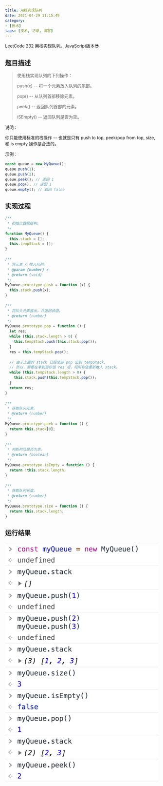 ```yaml
---
title: 用栈实现队列
date: 2021-04-29 11:15:49
category: 
- [技术]
tags: [技术, 记录, 博客]
---
```


LeetCode 232 用栈实现队列。JavaScript版本😎

<!-- more -->

## 题目描述

> 使用栈实现队列的下列操作：
>
> push(x) -- 将一个元素放入队列的尾部。
>
> pop() -- 从队列首部移除元素。
>
> peek() -- 返回队列首部的元素。
>
> iSEmpty() -- 返回队列是否为空。

说明：

你只能使用标准的栈操作 -- 也就是只有 push to top, peek/pop from top, size, 和 is empty 操作是合法的。

示例：

```js
const queue = new MyQueue();
queue.push(1);
queue.push(2);
queue.peek(); // 返回 1
queue.pop(); // 返回 1
queue.empty(); // 返回 false
```

## 实现过程

```js
/**
 * 初始化数据结构。
 */
function MyQueue() {
  this.stack = [];
  this.tempStack = [];
}

/**
 * 将元素 x 推入队列。
 * @param {number} x
 * @return {void}
 */
MyQueue.prototype.push = function (x) {
  this.stack.push(x);
}

/**
 * 将队头元素推出，并返回该值。
 * @return {number}
 */
MyQueue.prototype.pop = function () {
  let res;
  while (this.stack.length > 0) {
    this.tempStack.push(this.stack.pop());
  }
  res = this.tempStack.pop();

  // 由于上面的 stack 已经全部 pop 出到 tempStack,
  // 所以，需要在拿到目标值 res 后，将所有值重新推入 stack。
  while (this.tempStack.length > 0) {
    this.stack.push(this.tempStack.pop());
  }
  return res;
}

/**
 * 获取队头元素。
 * @return {number}
 */
MyQueue.prototype.peek = function () {
  return this.stack[0];
}

/**
 * 判断列队是否为空。
 * @return {boolean}
 */
MyQueue.prototype.isEmpty = function () {
  return !this.stack.length;
}

/**
 * 获取队列长度。
 * @return {number}
 */
MyQueue.prototype.size = function () {
  return this.stack.length;
}
```

## 运行结果

![结果测试](/images/algorithms/leetcode-232-result.png)

